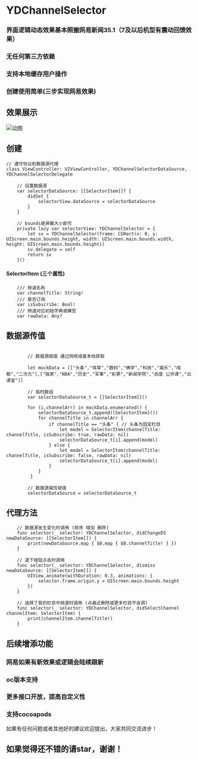 # YDChannelSelector
### **界面逻辑动态效果基本照搬网易新闻35.1（7及以后机型有震动回馈效果）**
### **无任何第三方依赖**
### **支持本地缓存用户操作**
### **创建使用简单(三步实现网易效果)**

## 效果展示
![动图](https://github.com/yd2008/YDChannelSelector/blob/master/GifPic.gif?raw=true)

## 创建
```
// 遵守协议和数据源代理
class ViewController: UIViewController, YDChannelSelectorDataSource, YDChannelSelectorDelegate

    // 设置数据源
    var selectorDataSource: [[SelectorItem]]? {
        didSet {
            selectorView.dataSource = selectorDataSource
        }
    }

    // bounds是屏幕大小即可
    private lazy var selectorView: YDChannelSelector = {
        let sv = YDChannelSelector(frame: CGRect(x: 0, y: UIScreen.main.bounds.height, width: UIScreen.main.bounds.width,         height: UIScreen.main.bounds.height))
        sv.delegate = self
        return sv
    }()
```

#### SelectorItem (三个属性)
```
    /// 频道名称
    var channelTitle: String!
    /// 是否订阅
    var isSubscribe: Bool!
    /// 频道对应初始字典或模型
    var rawData: Any?
```

## 数据源传值
```

        // 数据源赋值 通过网络或者本地获取
        
        let mockData = [["头条","体育","数码","佛学","科技","娱乐","成都","二次元"],["独家","NBA","历史","军事","彩票","新闻学院","态度 公开课","云课堂"]]
        
        // 临时数组
        var selectorDataSource_t = [[SelectorItem]]()
        
        for (i,channelArr) in mockData.enumerated() {
            selectorDataSource_t.append([SelectorItem]())
            for channelTitle in channelArr {
                if channelTitle == "头条" { // 头条为固定栏目
                    let model = SelectorItem(channelTitle: channelTitle, isSubscribe: true, rawData: nil)
                    selectorDataSource_t[i].append(model)
                } else {
                    let model = SelectorItem(channelTitle: channelTitle, isSubscribe: false, rawData: nil)
                    selectorDataSource_t[i].append(model)
                }
            }
         }

        // 数据源属性赋值
        selectorDataSource = selectorDataSource_t
```

## 代理方法
```
    // 数据源发生变化时调用 (排序 增加 删除)
    func selector(_ selector: YDChannelSelector, didChangeDS newDataSource: [[SelectorItem]]) {
        print(newDataSource.map { $0.map { $0.channelTitle! } })
    }
    
    // 退下按钮点击时调用
    func selector(_ selector: YDChannelSelector, dismiss newDataSource: [[SelectorItem]]) {
        UIView.animate(withDuration: 0.3, animations: {
            selector.frame.origin.y = UIScreen.main.bounds.height
        })
    }
    
    // 选择了我的栏目中频道时调用 (点最近删除或更多栏目不会调)
    func selector(_ selector: YDChannelSelector, didSelectChannel channelItem: SelectorItem) {
        print(channelItem.channelTitle!)
    }
```

## 后续增添功能
### 网易如果有新效果或逻辑会陆续跟新
### oc版本支持
### 更多接口开放，提高自定义性
### 支持cocoapods  

如果有任何问题或者其他好的建议欢迎提出，大家共同交流进步！
## 如果觉得还不错的请star，谢谢！
